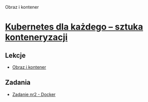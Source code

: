 Obraz i kontener

# [Kubernetes dla każdego – sztuka konteneryzacji](https://szkolachmury.pl/kubernetes/)


## Lekcje

* [Obraz i kontener](./tydzien2)



## Zadania

* [Zadanie nr2 - Docker](./zadanie2)
